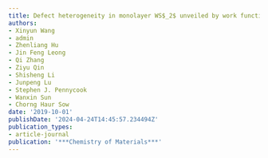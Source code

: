 ```yaml
---
title: Defect heterogeneity in monolayer WS$_2$ unveiled by work function variance
authors:
- Xinyun Wang
- admin
- Zhenliang Hu
- Jin Feng Leong
- Qi Zhang
- Ziyu Qin
- Shisheng Li
- Junpeng Lu
- Stephen J. Pennycook
- Wanxin Sun
- Chorng Haur Sow
date: '2019-10-01'
publishDate: '2024-04-24T14:45:57.234494Z'
publication_types:
- article-journal
publication: '***Chemistry of Materials***'
---
```

